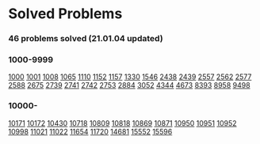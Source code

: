 # Solved Problems

### **46 problems solved (21.01.04 updated)**

### **1000-9999**

[1000](https://www.acmicpc.net/problem/1000) [1001](https://www.acmicpc.net/problem/1001) [1008](https://www.acmicpc.net/problem/1008) [1065](https://www.acmicpc.net/problem/1065) [1110](https://www.acmicpc.net/problem/1110) [1152](https://www.acmicpc.net/problem/1152) [1157](https://www.acmicpc.net/problem/1157) [1330](https://www.acmicpc.net/problem/1330) [1546](https://www.acmicpc.net/problem/1546) [2438](https://www.acmicpc.net/problem/2438) [2439](https://www.acmicpc.net/problem/2439) [2557](https://www.acmicpc.net/problem/2557) [2562](https://www.acmicpc.net/problem/2562) [2577](https://www.acmicpc.net/problem/2577) [2588](https://www.acmicpc.net/problem/2588) [2675](https://www.acmicpc.net/problem/2675) [2739](https://www.acmicpc.net/problem/2739) [2741](https://www.acmicpc.net/problem/2741) [2742](https://www.acmicpc.net/problem/2742) [2753](https://www.acmicpc.net/problem/2753) [2884](https://www.acmicpc.net/problem/2884) [3052](https://www.acmicpc.net/problem/3052) [4344](https://www.acmicpc.net/problem/4344) [4673](https://www.acmicpc.net/problem/4673) [8393](https://www.acmicpc.net/problem/8393) [8958](https://www.acmicpc.net/problem/8958) [9498](https://www.acmicpc.net/problem/9498)

### **10000-**

[10171](https://www.acmicpc.net/problem/10171) [10172](https://www.acmicpc.net/problem/10172) [10430](https://www.acmicpc.net/problem/10430) [10718](https://www.acmicpc.net/problem/10718) [10809](https://www.acmicpc.net/problem/10809) [10818](https://www.acmicpc.net/problem/10818) [10869](https://www.acmicpc.net/problem/10869) [10871](https://www.acmicpc.net/problem/10871) [10950](https://www.acmicpc.net/problem/10950) [10951](https://www.acmicpc.net/problem/10951) [10952](https://www.acmicpc.net/problem/10952) [10998](https://www.acmicpc.net/problem/10998) [11021](https://www.acmicpc.net/problem/11021) [11022](https://www.acmicpc.net/problem/11022) [11654](https://www.acmicpc.net/problem/11654) [11720](https://www.acmicpc.net/problem/11720) [14681](https://www.acmicpc.net/problem/14681) [15552](https://www.acmicpc.net/problem/15552) [15596](https://www.acmicpc.net/problem/15596)